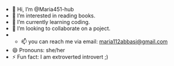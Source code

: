 - 👋 Hi, I’m @Maria451-hub
- 👀 I’m interested in reading books.
- 🌱 I’m currently learning coding.
- 💞️ I’m looking to collaborate on a poject.
- - 📫 you can reach me via email: maria112abbasi@gmail.com
- 😄 Pronouns: she/her
- ⚡ Fun fact: I am extroverted introvert ;)

<!---

--->
